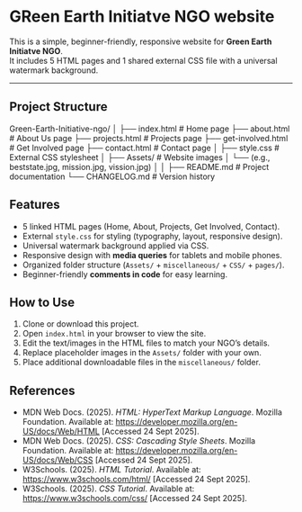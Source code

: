 
# GReen Earth Initiatve NGO website

This is a simple, beginner-friendly, responsive website for **Green Earth Initiatve NGO**.  
It includes 5 HTML pages and 1 shared external CSS file with a universal watermark background.

---

## Project Structure
Green-Earth-Initiative-ngo/
│
├── index.html # Home page
├── about.html # About Us page
├── projects.html # Projects page
├── get-involved.html # Get Involved page
├── contact.html # Contact page
│
├── style.css # External CSS stylesheet
│
├── Assets/ # Website images
│ └── (e.g., beststate.jpg, mission.jpg, vission.jpg)
│
│
├── README.md # Project documentation
└── CHANGELOG.md # Version history


## Features
- 5 linked HTML pages (Home, About, Projects, Get Involved, Contact).
- External `style.css` for styling (typography, layout, responsive design).
- Universal watermark background applied via CSS.
- Responsive design with **media queries** for tablets and mobile phones.
- Organized folder structure (`Assets/` + `miscellaneous/` + `CSS/` + `pages/`).
- Beginner-friendly **comments in code** for easy learning.

##  How to Use
1. Clone or download this project.
2. Open `index.html` in your browser to view the site.
3. Edit the text/images in the HTML files to match your NGO’s details.
4. Replace placeholder images in the `Assets/` folder with your own.
5. Place additional downloadable files in the `miscellaneous/` folder.

##  References
- MDN Web Docs. (2025). *HTML: HyperText Markup Language*. Mozilla Foundation. Available at: https://developer.mozilla.org/en-US/docs/Web/HTML [Accessed 24 Sept 2025].  
- MDN Web Docs. (2025). *CSS: Cascading Style Sheets*. Mozilla Foundation. Available at: https://developer.mozilla.org/en-US/docs/Web/CSS [Accessed 24 Sept 2025].  
- W3Schools. (2025). *HTML Tutorial*. Available at: https://www.w3schools.com/html/ [Accessed 24 Sept 2025].  
- W3Schools. (2025). *CSS Tutorial*. Available at: https://www.w3schools.com/css/ [Accessed 24 Sept 2025].


